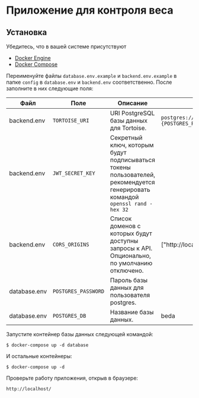 # Приложение для контроля веса

## Установка
Убедитесь, что в вашей системе присутствуют
* [Docker Engine](https://docs.docker.com/engine/install/)
* [Docker Compose](https://docs.docker.com/compose/install/)

Переименуйте файлы `database.env.example` и `backend.env.example` в папке 
`config` в `database.env` и `backend.env` соответственно.
После заполните в них следующие поля:

| Файл               | Поле                   | Описание                                                                                                                     | Пример                                                                 |
| ------------------ | ---------------------- | ---------------------------------------------------------------------------------------------------------------------------- | ---------------------------------------------------------------------- |
| backend.env        | `TORTOISE_URI`         | URI PostgreSQL базы данных для Tortoise.                                                                                     | `postgres://postgres:{POSTGRES_PASSWORD}@database:5432/{POSTGRES_DB}`  |
| backend.env        | `JWT_SECRET_KEY`       | Секретный ключ, которым будут подписываться токены пользователей, рекомендуется генерировать командой `openssl rand -hex 32` |                                                                        |
| backend.env        | `CORS_ORIGINS`         | Список доменов с которых будут доступны запросы к API. Опционально, по умолчанию отключено.                                  | ["http://localhost", "http://localhost:3000"]                          |
| database.env       | `POSTGRES_PASSWORD`    | Пароль базы данных для пользователя postgres.                                                                                |                                                                        |
| database.env       | `POSTGRES_DB`          | Название базы данных.                                                                                                        | beda                                                                   |

Запустите контейнер базы данных следующей командой:

`$ docker-compose up -d database`

И остальные контейнеры:

`$ docker-compose up -d`

Проверьте работу приложения, открыв в браузере:

`http://localhost/`